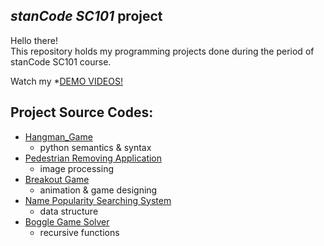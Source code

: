 ## *stanCode SC101* project
Hello there!\
This repository holds my programming projects done during the period of stanCode SC101 course.

Watch my *[DEMO VIDEOS!](https://drive.google.com/drive/folders/1LvCFxM2lTWIfwktZI7ZRumlOAhz3bky3?usp=sharing)

## Project Source Codes:
* [Hangman_Game](https://github.com/samfang9527/SC101/blob/main/sam_python/hangman_game/hangman.py)
  * python semantics & syntax
* [Pedestrian Removing Application](https://github.com/samfang9527/SC101/blob/main/sam_python/my_photoshop/stanCodoshop.py)
  * image processing
* [Breakout Game](https://github.com/samfang9527/SC101/blob/main/sam_python/break_out_game/breakoutgraphics.py)
  * animation & game designing
* [Name Popularity Searching System](https://github.com/samfang9527/SC101/blob/main/sam_python/name_searching_system/babygraphics.py)
  * data structure
* [Boggle Game Solver](https://github.com/samfang9527/SC101/blob/main/sam_python/boggle_game_solver/boggle.py)
  * recursive functions
